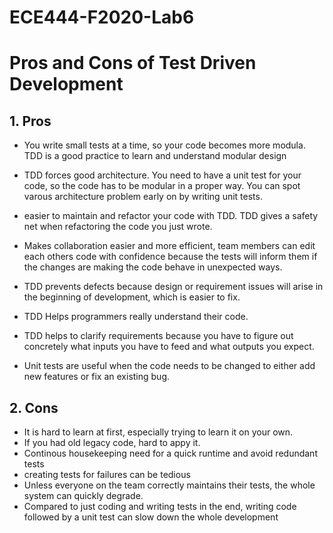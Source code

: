 # ECE444-F2020-Lab6



# Pros and Cons of Test Driven Development
## 1. Pros
- You write small tests at a time, so your code becomes more modula. TDD is a good practice to learn and understand modular design
- TDD forces good architecture. You need to have a unit test for your code, so the code has to be modular in a proper way. You can spot varous architecture problem early on by writing unit tests.
- easier to maintain and refactor your code with TDD. TDD gives a safety net when refactoring the code you just wrote.

- Makes collaboration easier and more efficient, team members can edit each others code with confidence because the tests will inform them if the changes are making the code behave in unexpected ways.
- TDD prevents defects because design or requirement issues will arise in the beginning of development, which is easier to fix.
- TDD Helps programmers really understand their code.
- TDD helps to clarify requirements because you have to figure out concretely what inputs you have to feed and what outputs you expect.
- Unit tests are useful when the code needs to be changed to either add new features or fix an existing bug. 
## 2. Cons
- It is hard to learn at first, especially trying to learn it on your own. 
- If you had old legacy code, hard to appy it.
- Continous housekeeping need for a quick runtime and avoid redundant tests
- creating tests for failures can be tedious
- Unless everyone on the team correctly maintains their tests, the whole system can quickly degrade.
- Compared to just coding and writing tests in the end, writing code followed by a unit test can slow down the whole development
